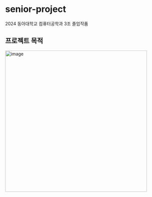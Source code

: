 # senior-project
2024 동아대학교 컴퓨터공학과 3조 졸업작품

## 프로젝트 목적

<img width="453" alt="image" src="https://github.com/indextrown/senior-project/assets/69367698/18bbaf06-bc83-451c-99b8-8cc4f4a1cda9">




